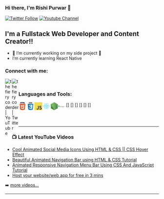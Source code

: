 ### Hi there, I'm Rishi Purwar 👋

[![Twitter Follow](https://img.shields.io/twitter/follow/thefierycoder?color=1DA1F2&logo=twitter&style=for-the-badge)](https://twitter.com/intent/follow?screen_name=thefierycoder)
[![Youtube Channel](https://img.shields.io/website?label=SUBSCRIBE&style=for-the-badge)](https://youtube.com/channel/UCLEaHYQmjtEi0YAf5crUZZQ)

## I'm a Fullstack Web Developer and Content Creator!!

- 🌱 I’m currently working on my side project 🤑
- I’m currently learning React Native

### Connect with me:

[<img align="left" alt="the fiery coder | YouTube" width="22px" src="https://cdn.jsdelivr.net/npm/simple-icons@v3/icons/youtube.svg" />][youtube]
[<img align="left" alt="the fiery coder | Twitter" width="22px" src="https://cdn.jsdelivr.net/npm/simple-icons@v3/icons/twitter.svg" />][twitter]

<br />

### Languages and Tools:

[<img align="left" alt="HTML5" width="26px" src="https://raw.githubusercontent.com/github/explore/80688e429a7d4ef2fca1e82350fe8e3517d3494d/topics/html/html.png" />]
[<img align="left" alt="CSS3" width="26px" src="https://raw.githubusercontent.com/github/explore/80688e429a7d4ef2fca1e82350fe8e3517d3494d/topics/css/css.png" />]
[<img align="left" alt="JavaScript" width="26px" src="https://raw.githubusercontent.com/github/explore/80688e429a7d4ef2fca1e82350fe8e3517d3494d/topics/javascript/javascript.png" />]
[<img align="left" alt="React" width="26px" src="https://raw.githubusercontent.com/github/explore/80688e429a7d4ef2fca1e82350fe8e3517d3494d/topics/react/react.png" />]
[<img align="left" alt="Node.js" width="26px" src="https://raw.githubusercontent.com/github/explore/80688e429a7d4ef2fca1e82350fe8e3517d3494d/topics/nodejs/nodejs.png" />]
[<img align="left" alt="MongoDB" width="26px" src="https://raw.githubusercontent.com/github/explore/80688e429a7d4ef2fca1e82350fe8e3517d3494d/topics/mongodb/mongodb.png" />]

<br />
<br />

---

### 📺 Latest YouTube Videos

<!-- YOUTUBE:START -->

- [Cool Animated Social Media Icons Using HTML & CSS || CSS Hover Effect](https://www.youtube.com/watch?v=qP9EB3FaKnA)
- [Beautiful Animated Navigation Bar using HTML & CSS Tutorial](https://www.youtube.com/watch?v=EcIyGsu9SNA)
- [Animated Responsive Navigation Menu Bar Using CSS And JavaScript Tutorial](https://www.youtube.com/watch?v=ontuYXX4Pi4)
- [Host your website/web app for free in 3 mins](https://www.youtube.com/watch?v=Qr90ECO8WBg)
<!-- YOUTUBE:END -->

➡️ [more videos...](https://www.youtube.com/channel/UCLEaHYQmjtEi0YAf5crUZZQ/videos)

---

<!-- ### 📕 Latest Blog Posts -->

<!-- BLOG-POST-LIST:START -->

<!-- BLOG-POST-LIST:END -->

<!-- ➡️ [more blog posts...]() -->

<!-- --- -->

[twitter]: https://twitter.com/intent/follow
[youtube]: https://www.youtube.com/channel/UCLEaHYQmjtEi0YAf5crUZZQ/videos
